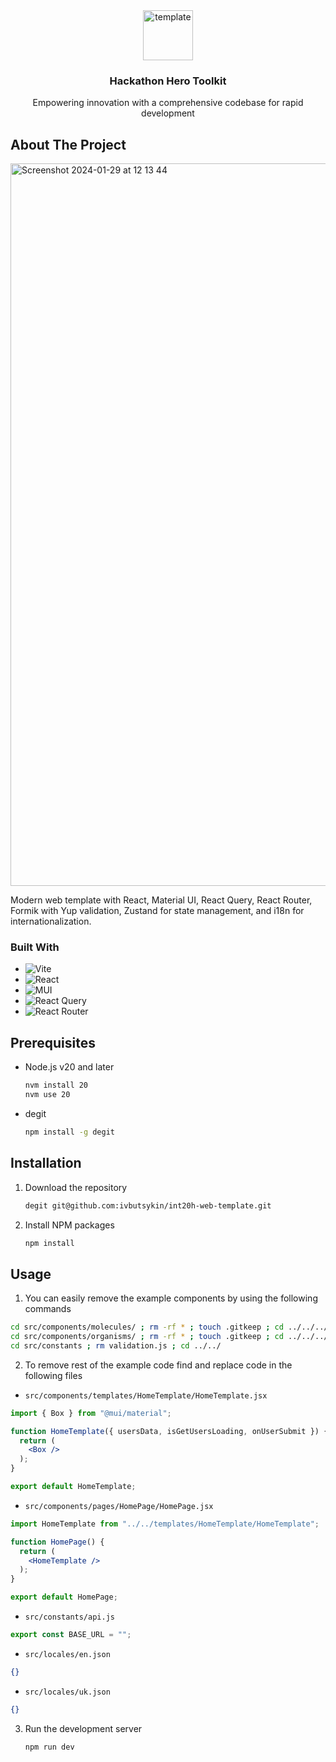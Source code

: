 <div align="center">
  <a href="https://github.com/ivbutsykin/int20h-web-template">
    <img width="80" height="80" src="https://img.icons8.com/color/80/template.png" alt="template"/>
  </a>


<h3 align="center">Hackathon Hero Toolkit</h3>

  <p align="center">
    Empowering innovation with a comprehensive codebase for rapid development
  </p>
</div>

## About The Project

<img width="1156" alt="Screenshot 2024-01-29 at 12 13 44" src="https://github.com/ivbutsykin/int20h-web-template/assets/42767822/c718f88c-e007-494f-8b81-c97b3d1de3b2">

Modern web template with React, Material UI, React Query, React Router, Formik with Yup validation, Zustand for state management, and i18n for internationalization.

### Built With

- ![Vite](https://img.shields.io/badge/vite-%23646CFF.svg?style=for-the-badge&logo=vite&logoColor=white)
- ![React](https://img.shields.io/badge/react-%2320232a.svg?style=for-the-badge&logo=react&logoColor=%2361DAFB)
- ![MUI](https://img.shields.io/badge/MUI-%230081CB.svg?style=for-the-badge&logo=mui&logoColor=white)
- ![React Query](https://img.shields.io/badge/-React%20Query-FF4154?style=for-the-badge&logo=react%20query&logoColor=white)
- ![React Router](https://img.shields.io/badge/React_Router-CA4245?style=for-the-badge&logo=react-router&logoColor=white)

## Prerequisites

- Node.js v20 and later
  ```sh
  nvm install 20
  nvm use 20
  ```

- degit
  ```sh
  npm install -g degit
  ```

## Installation

1. Download the repository
   ```sh
   degit git@github.com:ivbutsykin/int20h-web-template.git
   ```
2. Install NPM packages
   ```sh
   npm install
   ```

## Usage

1. You can easily remove the example components by using the following commands
```sh
cd src/components/molecules/ ; rm -rf * ; touch .gitkeep ; cd ../../../
cd src/components/organisms/ ; rm -rf * ; touch .gitkeep ; cd ../../../
cd src/constants ; rm validation.js ; cd ../../
```

2. To remove rest of the example code find and replace code in the following files

- `src/components/templates/HomeTemplate/HomeTemplate.jsx`
```jsx
import { Box } from "@mui/material";

function HomeTemplate({ usersData, isGetUsersLoading, onUserSubmit }) {
  return (
    <Box />
  );
}

export default HomeTemplate;
```

- `src/components/pages/HomePage/HomePage.jsx`
```jsx
import HomeTemplate from "../../templates/HomeTemplate/HomeTemplate";

function HomePage() {
  return (
    <HomeTemplate />
  );
}

export default HomePage;
```

- `src/constants/api.js`
```js
export const BASE_URL = "";
```

- `src/locales/en.json`
```json
{}
```

- `src/locales/uk.json`
```json
{}
```

3. Run the development server
   ```sh
   npm run dev
   ```
